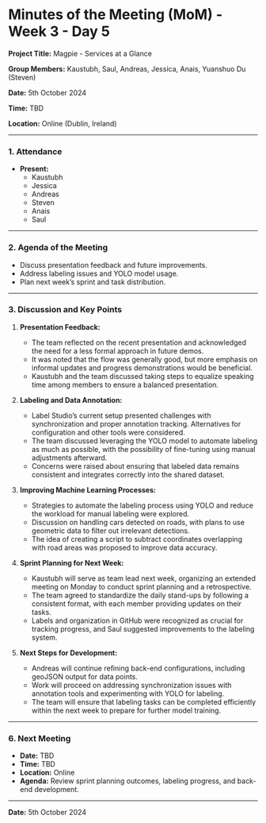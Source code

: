 # Minutes of the Meeting (MoM) - Week 3 - Day 5

**Project Title:** Magpie - Services at a Glance

**Group Members:** Kaustubh, Saul, Andreas, Jessica, Anais, Yuanshuo Du (Steven)

**Date:** 5th October 2024

**Time:** TBD

**Location:** Online (Dublin, Ireland)

---

### **1. Attendance**

- **Present:**
  - Kaustubh
  - Jessica
  - Andreas
  - Steven
  - Anais
  - Saul

---

### **2. Agenda of the Meeting**

- Discuss presentation feedback and future improvements.
- Address labeling issues and YOLO model usage.
- Plan next week’s sprint and task distribution.

---

### **3. Discussion and Key Points**

1. **Presentation Feedback:**

   - The team reflected on the recent presentation and acknowledged the need for a less formal approach in future demos.
   - It was noted that the flow was generally good, but more emphasis on informal updates and progress demonstrations would be beneficial.
   - Kaustubh and the team discussed taking steps to equalize speaking time among members to ensure a balanced presentation.

2. **Labeling and Data Annotation:**

   - Label Studio’s current setup presented challenges with synchronization and proper annotation tracking. Alternatives for configuration and other tools were considered.
   - The team discussed leveraging the YOLO model to automate labeling as much as possible, with the possibility of fine-tuning using manual adjustments afterward.
   - Concerns were raised about ensuring that labeled data remains consistent and integrates correctly into the shared dataset.

3. **Improving Machine Learning Processes:**

   - Strategies to automate the labeling process using YOLO and reduce the workload for manual labeling were explored.
   - Discussion on handling cars detected on roads, with plans to use geometric data to filter out irrelevant detections.
   - The idea of creating a script to subtract coordinates overlapping with road areas was proposed to improve data accuracy.

4. **Sprint Planning for Next Week:**

   - Kaustubh will serve as team lead next week, organizing an extended meeting on Monday to conduct sprint planning and a retrospective.
   - The team agreed to standardize the daily stand-ups by following a consistent format, with each member providing updates on their tasks.
   - Labels and organization in GitHub were recognized as crucial for tracking progress, and Saul suggested improvements to the labeling system.

5. **Next Steps for Development:**
   - Andreas will continue refining back-end configurations, including geoJSON output for data points.
   - Work will proceed on addressing synchronization issues with annotation tools and experimenting with YOLO for labeling.
   - The team will ensure that labeling tasks can be completed efficiently within the next week to prepare for further model training.

---

### **6. Next Meeting**

- **Date:** TBD
- **Time:** TBD
- **Location:** Online
- **Agenda:** Review sprint planning outcomes, labeling progress, and back-end development.

---

**Date:** 5th October 2024

